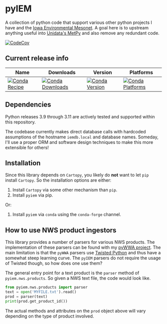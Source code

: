 pyIEM
=====

A collection of python code that support various other python projects I have
and the [Iowa Environmental Mesonet](https://mesonet.agron.iastate.edu). A goal here is to upstream anything useful into [Unidata's MetPy](https://github.com/Unidata/MetPy) and also remove any redundant code.

[![CodeCov](https://codecov.io/gh/akrherz/pyIEM/branch/main/graph/badge.svg)](https://codecov.io/gh/akrherz/pyIEM)

Current release info
--------------------

| Name | Downloads | Version | Platforms |
| --- | --- | --- | --- |
| [![Conda Recipe](https://img.shields.io/badge/recipe-pyiem-green.svg)](https://anaconda.org/conda-forge/pyiem) | [![Conda Downloads](https://img.shields.io/conda/dn/conda-forge/pyiem.svg)](https://anaconda.org/conda-forge/pyiem) | [![Conda Version](https://img.shields.io/conda/vn/conda-forge/pyiem.svg)](https://anaconda.org/conda-forge/pyiem) | [![Conda Platforms](https://img.shields.io/conda/pn/conda-forge/pyiem.svg)](https://anaconda.org/conda-forge/pyiem) |

Dependencies
------------

Python releases 3.9 through 3.11 are actively tested and supported within this repository.

The codebase currently makes direct database calls with hardcoded assumptions
of the hostname `iemdb.local` and database names.  Someday, I'll use a proper ORM
and software design techniques to make this more extensible for others!

Installation
------------

Since this library depends on `Cartopy`, you likely do **not** want to let `pip`
install `Cartopy`.  So the installation options are either:

1. Install `Cartopy` via some other mechanism than `pip`.
2. Install `pyiem` via pip.

Or:

1. Install `pyiem` via `conda` using the `conda-forge` channel.

How to use NWS product ingestors
--------------------------------

This library provides a number of parsers for various NWS products. The implementation of these parsers can be found with my [pyWWA project](https://github.com/akrherz/pyWWA).  The main limitation is that the `pyWWA` parsers use [Twisted Python](https://twistedmatrix.com) and thus have a somewhat steep learning curve.  The `pyIEM` parsers do not require the usage of Twisted though, so how does one use them?

The general entry point for a text product is the `parser` method of `pyiem.nws.products`. So given a NWS text file, the code would look like.

```python
from pyiem.nws.products import parser
text = open('MYFILE.txt').read()
prod = parser(text)
print(prod.get_product_id())
```

The actual methods and attributes on the `prod` object above will vary depending on the type of product involved.
